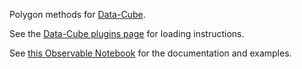 Polygon methods for [Data-Cube](https://gjmcn.github.io/data-cube).

See the [Data-Cube plugins page](https://gjmcn.github.io/data-cube/index.html?plugins) for loading instructions.

See [this Observable Notebook](https://beta.observablehq.com/@gjmcn/data-cube-polygon-and-hull-plugins) for the documentation and examples.